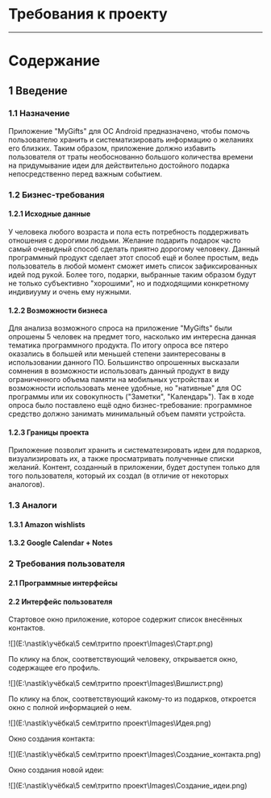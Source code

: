 # Требования к проекту

---

# Содержание

## 1 Введение

### 1.1 Назначение

Приложение "MyGifts" для ОС Android предназначено, чтобы помочь пользователю хранить и систематизировать информацию о желаниях его близких. Таким образом, приложение должно избавить пользователя от траты необоснованно большого количества времени на придумывание идеи для действительно достойного подарка непосредственно перед важным событием.

### 1.2 Бизнес-требования

#### 1.2.1 Исходные данные

У человека любого возраста и пола есть потребность поддерживать отношения с дорогими людьми. Желание подарить подарок часто самый очевидный способ сделать приятно дорогому человеку. Данный программный продукт сделает этот способ ещё и более простым, ведь пользователь в любой момент сможет иметь список зафиксированных идей под рукой. Более того, подарки, выбранные таким образом будут не только субъективно "хорошими", но и подходящими конкретному индивиууму и очень ему нужными.

#### 1.2.2 Возможности бизнеса

Для анализа возможного спроса на приложение "MyGifts" были опрошены 5 человек на предмет того, насколько им интересна данная тематика программного продукта. По итогу опроса все пятеро оказались в большей или меньшей степени заинтересованы в использовании данного ПО. Большинство опрошенных высказали сомнения в возможности использовать данный продукт в виду ограниченного объема памяти на мобильных устройствах и возможности использовать менее удобные, но "нативные" для ОС программы или их совокупность ("Заметки", "Календарь"). Так в ходе опроса было поставлено ещё одно бизнес-требование: программное средство должно занимать минимальный объем памяти устройста.

#### 1.2.3 Границы проекта

Приложение позволит хранить и систематезировать идеи для подарков, визуализировать их, а также просматривать полученные списки желаний.  Контент, созданный в приложении, будет доступен только для того пользователя, который их создал (в отличие от некоторых аналогов).

### 1.3 Аналоги

#### 1.3.1 Amazon wishlists

#### 1.3.2 Google Calendar + Notes

### 2 Требования пользователя

#### 2.1 Программные интерфейсы

#### 2.2 Интерфейс пользователя

Стартовое окно приложение, которое содержит список внесённых контактов.

![](E:\nastik\учёбка\5 сем\тритпо проект\Images\Старт.png)

По клику на блок, соответствующий человеку, открывается окно, содержащее его профиль.

![](E:\nastik\учёбка\5 сем\тритпо проект\Images\Вишлист.png)

По клику на блок, соответствующий какому-то из подарков, откроется окно с полной информацией о нем.

![](E:\nastik\учёбка\5 сем\тритпо проект\Images\Идея.png)

Окно создания контакта:

![](E:\nastik\учёбка\5 сем\тритпо проект\Images\Создание_контакта.png)

Окно создания новой идеи:

![](E:\nastik\учёбка\5 сем\тритпо проект\Images\Создание_идеи.png)



